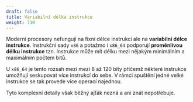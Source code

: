 ```yaml
---
draft: false
title: Variabilní délka instrukce
weight: 710
---
```


Moderní procesory nefungují na fixní délce instrukcí ale na **variabilní délce instrukce**. Instrukční sady `x86` a potažmo i `x86_64` podporují **proměnlivou délku instrukce** tzn. instrukce může mít délku mezi nějakým minimálním a maximálním počtem bitů. 

U `x86_64` je tento rozsah mezi mezi 8 až 120 bity přičemž některé instrukce umožňují seskupovat více instrukcí do sebe. V rámci spuštění jedné velké instrukce se tak provede více operací najednou.

Tyto komplexní detaily však běžný ajťák nezná a ani znát nepotřebuje.